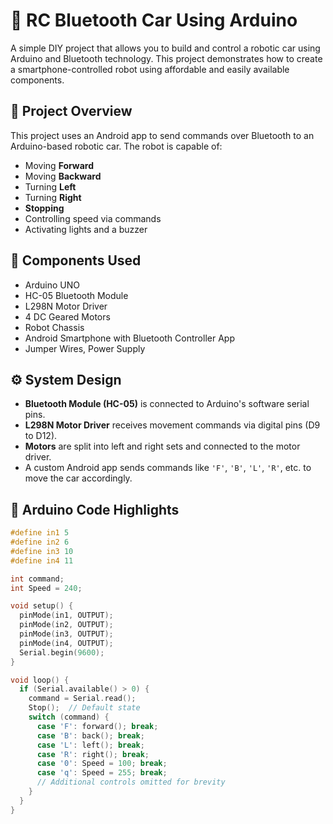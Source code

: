 # 🤖 RC Bluetooth Car Using Arduino

A simple DIY project that allows you to build and control a robotic car using Arduino and Bluetooth technology. This project demonstrates how to create a smartphone-controlled robot using affordable and easily available components.

## 📱 Project Overview

This project uses an Android app to send commands over Bluetooth to an Arduino-based robotic car. The robot is capable of:

- Moving **Forward**
- Moving **Backward**
- Turning **Left**
- Turning **Right**
- **Stopping**
- Controlling speed via commands
- Activating lights and a buzzer

## 🔧 Components Used

- Arduino UNO
- HC-05 Bluetooth Module
- L298N Motor Driver
- 4 DC Geared Motors
- Robot Chassis
- Android Smartphone with Bluetooth Controller App
- Jumper Wires, Power Supply

## ⚙️ System Design

- **Bluetooth Module (HC-05)** is connected to Arduino's software serial pins.
- **L298N Motor Driver** receives movement commands via digital pins (D9 to D12).
- **Motors** are split into left and right sets and connected to the motor driver.
- A custom Android app sends commands like `'F'`, `'B'`, `'L'`, `'R'`, etc. to move the car accordingly.

## 📜 Arduino Code Highlights

```cpp
#define in1 5
#define in2 6
#define in3 10
#define in4 11

int command;
int Speed = 240;

void setup() {
  pinMode(in1, OUTPUT);
  pinMode(in2, OUTPUT);
  pinMode(in3, OUTPUT);
  pinMode(in4, OUTPUT);
  Serial.begin(9600);
}

void loop() {
  if (Serial.available() > 0) {
    command = Serial.read();
    Stop();  // Default state
    switch (command) {
      case 'F': forward(); break;
      case 'B': back(); break;
      case 'L': left(); break;
      case 'R': right(); break;
      case '0': Speed = 100; break;
      case 'q': Speed = 255; break;
      // Additional controls omitted for brevity
    }
  }
}
